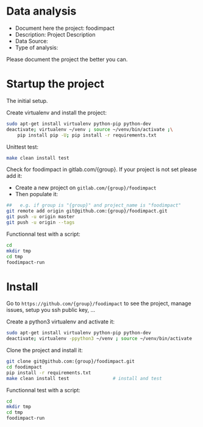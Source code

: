 # Data analysis
- Document here the project: foodimpact
- Description: Project Description
- Data Source:
- Type of analysis:

Please document the project the better you can.

# Startup the project

The initial setup.

Create virtualenv and install the project:
```bash
sudo apt-get install virtualenv python-pip python-dev
deactivate; virtualenv ~/venv ; source ~/venv/bin/activate ;\
    pip install pip -U; pip install -r requirements.txt
```

Unittest test:
```bash
make clean install test
```

Check for foodimpact in gitlab.com/{group}.
If your project is not set please add it:

- Create a new project on `gitlab.com/{group}/foodimpact`
- Then populate it:

```bash
##   e.g. if group is "{group}" and project_name is "foodimpact"
git remote add origin git@github.com:{group}/foodimpact.git
git push -u origin master
git push -u origin --tags
```

Functionnal test with a script:

```bash
cd
mkdir tmp
cd tmp
foodimpact-run
```

# Install

Go to `https://github.com/{group}/foodimpact` to see the project, manage issues,
setup you ssh public key, ...

Create a python3 virtualenv and activate it:

```bash
sudo apt-get install virtualenv python-pip python-dev
deactivate; virtualenv -ppython3 ~/venv ; source ~/venv/bin/activate
```

Clone the project and install it:

```bash
git clone git@github.com:{group}/foodimpact.git
cd foodimpact
pip install -r requirements.txt
make clean install test                # install and test
```
Functionnal test with a script:

```bash
cd
mkdir tmp
cd tmp
foodimpact-run
```
